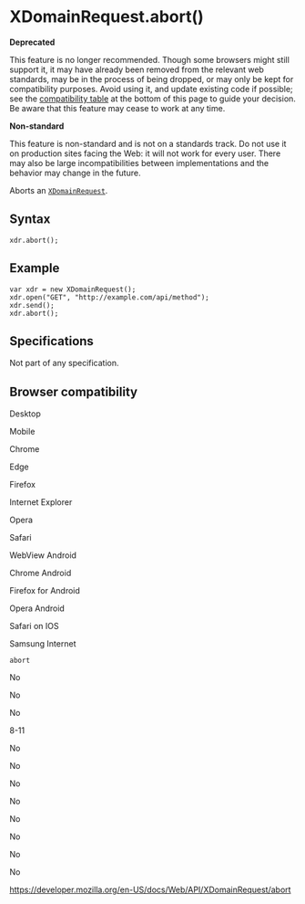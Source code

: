 XDomainRequest.abort()
======================

**Deprecated**

This feature is no longer recommended. Though some browsers might still support it, it may have already been removed from the relevant web standards, may be in the process of being dropped, or may only be kept for compatibility purposes. Avoid using it, and update existing code if possible; see the [compatibility table](#browser_compatibility) at the bottom of this page to guide your decision. Be aware that this feature may cease to work at any time.

**Non-standard**

This feature is non-standard and is not on a standards track. Do not use it on production sites facing the Web: it will not work for every user. There may also be large incompatibilities between implementations and the behavior may change in the future.

Aborts an [`XDomainRequest`](../xdomainrequest).

Syntax
------

    xdr.abort();

Example
-------

    var xdr = new XDomainRequest();
    xdr.open("GET", "http://example.com/api/method");
    xdr.send();
    xdr.abort();

Specifications
--------------

Not part of any specification.

Browser compatibility
---------------------

Desktop

Mobile

Chrome

Edge

Firefox

Internet Explorer

Opera

Safari

WebView Android

Chrome Android

Firefox for Android

Opera Android

Safari on IOS

Samsung Internet

`abort`

No

No

No

8-11

No

No

No

No

No

No

No

No

<a href="https://developer.mozilla.org/en-US/docs/Web/API/XDomainRequest/abort" class="_attribution-link">https://developer.mozilla.org/en-US/docs/Web/API/XDomainRequest/abort</a>
